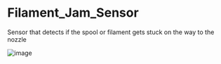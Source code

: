 # Filament_Jam_Sensor
Sensor that detects if the spool or filament gets stuck on the way to the nozzle


![image](https://user-images.githubusercontent.com/25805271/220241007-7e1226f1-b368-4036-a4e1-4672e50c8a73.png)
